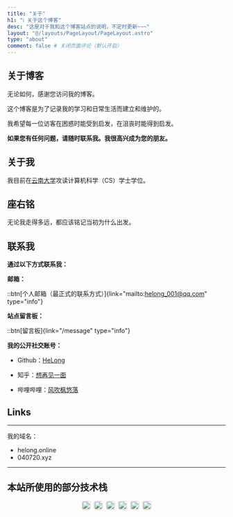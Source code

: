 ```yaml
---
title: "关于"
h1: "ℹ️ 关于这个博客"
desc: "这是对于我和这个博客站点的说明，不定时更新~~~"
layout: "@/layouts/PageLayout/PageLayout.astro"
type: "about"
comment: false # 关闭页面评论（默认开启）
---
```


## 关于博客

无论如何，感谢您访问我的博客。

这个博客是为了记录我的学习和日常生活而建立和维护的。

我希望每一位访客在困惑时能受到启发，在沮丧时能得到启发。

**如果您有任何问题，请随时联系我。我很高兴成为您的朋友。**

## 关于我

我目前在[云南大学](https://www.ynu.edu.cn/)攻读计算机科学（CS）学士学位。

## 座右铭
无论我走得多远，都应该铭记当初为什么出发。

## 联系我

**通过以下方式联系我：**

  **邮箱：**
  
  ::btn[个人邮箱（最正式的联系方式）]{link="mailto:helong_001@qq.com" type="info"}

  **站点留言板：**
  
  ::btn[留言板]{link="/message" type="info"}

**我的公开社交账号：**

  - Github：[HeLong](https://github.com/Helongaa)

  - 知乎：[想再见一面](https://www.zhihu.com/people/yu-luo-wu-sheng-73-99)

  - 哔哩哔哩：[风吹枫悠落](https://space.bilibili.com/491035693)

## Links

---
我的域名：
- helong.online
- 040720.xyz
---

## 本站所使用的部分技术栈

<div class="tech-badges">
  <img src="https://img.shields.io/badge/Astro-5.7+-orange.svg" alt="Astro" />
  <img src="https://img.shields.io/badge/TypeScript-5.0+-blue.svg" alt="TypeScript" />
  <img src="https://img.shields.io/badge/Less-4.0+-purple.svg" alt="Less" />
  <img src="https://img.shields.io/badge/Node.js-18+-green.svg" alt="Node.js" />
  <img src="https://img.shields.io/badge/PNPM-8.0+-yellow.svg" alt="PNPM" />
  <img src="https://img.shields.io/badge/License-MIT-red.svg" alt="License" />
</div>

<style>
.tech-badges {
  display: flex;
  flex-wrap: wrap;
  justify-content: center;
  gap: 8px;
  margin: 16px 0;
}

.tech-badges img {
  height: 20px;
  border-radius: 4px;
}

@media (max-width: 768px) {
  .github-stats {
    flex-direction: column;
    align-items: center;
    gap: 12px;
  }
  
  .tech-badges {
    gap: 6px;
  }
  
  .tech-badges img {
    height: 18px;
  }
}
</style>